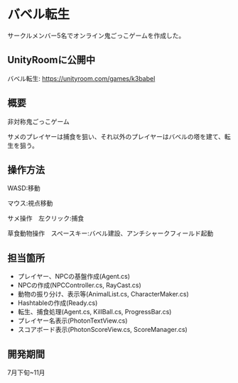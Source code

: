# バベル転生
サークルメンバー5名でオンライン鬼ごっこゲームを作成した。

## UnityRoomに公開中
バベル転生: <https://unityroom.com/games/k3babel>

## 概要
非対称鬼ごっこゲーム

サメのプレイヤーは捕食を狙い、それ以外のプレイヤーはバベルの塔を建て、転生を狙う。

## 操作方法
WASD:移動

マウス:視点移動

サメ操作　左クリック:捕食

草食動物操作　スペースキー:バベル建設、アンチシャークフィールド起動

## 担当箇所
- プレイヤー、NPCの基盤作成(Agent.cs)
- NPCの作成(NPCController.cs, RayCast.cs)
- 動物の振り分け、表示等(AnimalList.cs, CharacterMaker.cs)
- Hashtableの作成(Ready.cs)
- 転生、捕食処理(Agent.cs, KillBall.cs, ProgressBar.cs)
- プレイヤー名表示(PhotonTextView.cs)
- スコアボード表示(PhotonScoreView.cs, ScoreManager.cs)

## 開発期間
7月下旬~11月
